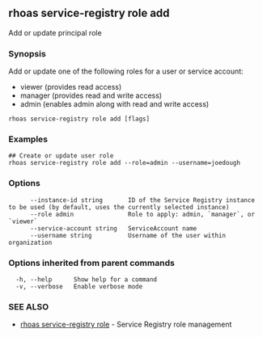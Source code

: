 ## rhoas service-registry role add

Add or update principal role

### Synopsis


Add or update one of the following roles for a user or service account:

* viewer (provides read access)
* manager (provides read and write access)
* admin (enables admin along with read and write access)


```
rhoas service-registry role add [flags]
```

### Examples

```
## Create or update user role
rhoas service-registry role add --role=admin --username=joedough

```

### Options

```
      --instance-id string       ID of the Service Registry instance to be used (by default, uses the currently selected instance)
      --role admin               Role to apply: admin, `manager`, or `viewer`
      --service-account string   ServiceAccount name
      --username string          Username of the user within organization
```

### Options inherited from parent commands

```
  -h, --help      Show help for a command
  -v, --verbose   Enable verbose mode
```

### SEE ALSO

* [rhoas service-registry role](rhoas_service-registry_role.md)	 - Service Registry role management

